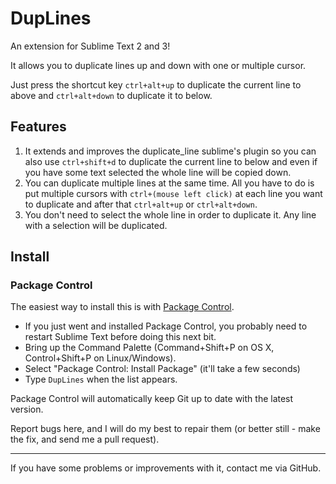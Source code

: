 # DupLines

An extension for Sublime Text 2 and 3!

It allows you to duplicate lines up and down with one or multiple cursor. 

Just press the shortcut key `ctrl+alt+up` to duplicate the current line to above and `ctrl+alt+down` to duplicate it to below.

## Features

1. It extends and improves the duplicate_line sublime's plugin so you can also use `ctrl+shift+d` to duplicate the current line to below and even if you have some text selected the whole line will be copied down.
2. You can duplicate multiple lines at the same time. All you have to do is put multiple cursors with `ctrl+(mouse left click)` at each line you want to duplicate and after that `ctrl+alt+up` or `ctrl+alt+down`. 
3. You don't need to select the whole line in order to duplicate it. Any line with a selection will be duplicated.

## Install

### Package Control

The easiest way to install this is with [Package Control](http://wbond.net/sublime\_packages/package\_control).

 * If you just went and installed Package Control, you probably need to restart Sublime Text before doing this next bit.
 * Bring up the Command Palette (Command+Shift+P on OS X, Control+Shift+P on Linux/Windows).
 * Select "Package Control: Install Package" (it'll take a few seconds)
 * Type `DupLines` when the list appears.

Package Control will automatically keep Git up to date with the latest version.

Report bugs here, and I will do my best to repair them (or better still - make the fix, and send me a pull request).

---

If you have some problems or improvements with it, contact me via GitHub.

